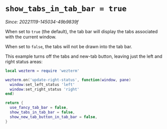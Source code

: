 # `show_tabs_in_tab_bar = true`

*Since: 20221119-145034-49b9839f*

When set to `true` (the default), the tab bar will display the tabs associated
with the current window.

When set to `false`, the tabs will not be drawn into the tab bar.

This example turns off the tabs and new-tab button, leaving just the left and
right status areas:

```lua
local wezterm = require 'wezterm'

wezterm.on('update-right-status', function(window, pane)
  window:set_left_status 'left'
  window:set_right_status 'right'
end)

return {
  use_fancy_tab_bar = false,
  show_tabs_in_tab_bar = false,
  show_new_tab_button_in_tab_bar = false,
}
```

